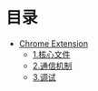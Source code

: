 # 目录

* [Chrome Extension](chrome-extension/SUMMARY.md)
    * [1.核心文件](chrome-extension/Chapter1.核心文件.md)
    * [2.通信机制](chrome-extension/Chapter2.通信机制.md)
    * [3.调试](chrome-extension/Chapter3.调试.md)